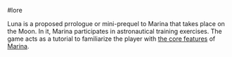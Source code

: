 #lore 

Luna is a proposed prrologue or mini-prequel to Marina that takes place on the Moon. In it, Marina participates in astronautical training exercises. The game acts as a tutorial to familiarize the player with [the core features](Features.md) of [Marina](MarinaTheGame.md).
